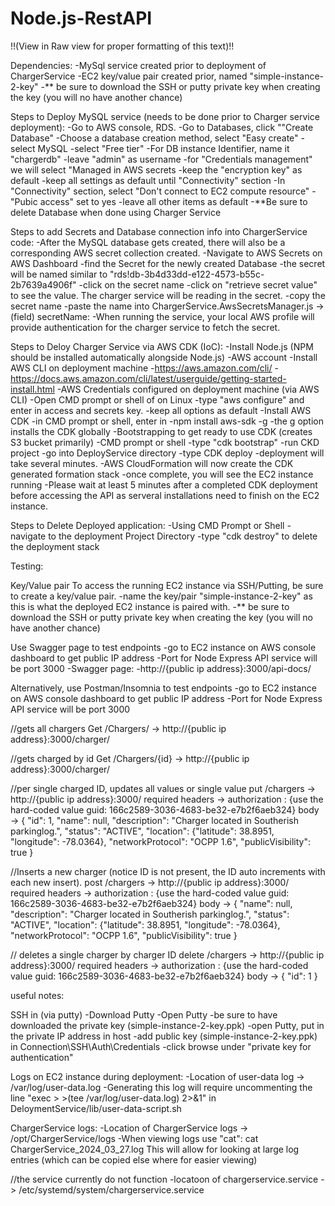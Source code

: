 # Node.js-RestAPI
!!(View in Raw view for proper formatting of this text)!!

Dependencies:
-MySql service created prior to deployment of ChargerService 
-EC2 key/value pair created prior, named "simple-instance-2-key" 
-** be sure to download the SSH or putty private key when creating the key (you will no have another chance)

Steps to Deploy MySQL service (needs to be done prior to Charger service deployment): 
-Go to AWS console, RDS. 
-Go to Databases, click ""Create Database" 
-Choose a database creation method, select "Easy create" 
-select MySQL 
-select "Free tier" 
-For DB instance Identifier, name it "chargerdb" 
-leave "admin" as username 
-for "Credentials management" we will select "Managed in AWS secrets 
-keep the "encryption key" as default -keep all settings as default until "Connectivity" section 
-In "Connectivity" section, select "Don't connect to EC2 compute resource" 
-"Pubic access" set to yes -leave all other items as default 
-**Be sure to delete Database when done using Charger Service

Steps to add Secrets and Database connection info into ChargerService code: 
-After the MySQL database gets created, there will also be a corresponding AWS secret collection created.
-Navigate to AWS Secrets on AWS Dashboard 
-find the Secret for the newly created Database 
-the secret will be named similar to "rds!db-3b4d33dd-e122-4573-b55c-2b7639a4906f" 
-click on the secret name -click on "retrieve secret value" to see the value. The charger service will be reading in the secret. 
-copy the secret name -paste the name into ChargerService.AwsSecretsManager.js -> (field) secretName: 
-When running the service, your local AWS profile will provide authentication for the charger service to fetch the secret.

Steps to Deloy Charger Service via AWS CDK (IoC):
-Install Node.js (NPM should be installed automatically alongside Node.js) 
-AWS account -Install AWS CLI on deployment machine -https://aws.amazon.com/cli/ 
-https://docs.aws.amazon.com/cli/latest/userguide/getting-started-install.html 
-AWS Credentials configured on deployment machine (via AWS CLI) 
-Open CMD prompt or shell of on Linux 
-type "aws configure" and enter in access and secrets key.
-keep all options as default 
-Install AWS CDK -in CMD prompt or shell, enter in 
-npm install aws-sdk -g -the g option installs the CDK globally 
-Bootstrapping to get ready to use CDK (creates S3 bucket primarily) 
-CMD prompt or shell -type "cdk bootstrap" 
-run CKD project -go into DeployService directory 
-type CDK deploy 
-deployment will take several minutes. 
-AWS CloudFormation will now create the CDK generated formation stack 
-once complete, you will see the EC2 instance running 
-Please wait at least 5 minutes after a completed CDK deployment before accessing the API as serveral installations need to finish on the EC2 instance.

Steps to Delete Deployed application:
-Using CMD Prompt or Shell 
-navigate to the deployment Project Directory 
-type "cdk destroy" to delete the deployment stack

Testing:

Key/Value pair To access the running EC2 instance via SSH/Putting, be sure to create a key/value pair. 
-name the key/pair "simple-instance-2-key" as this is what the deployed EC2 instance is paired with. 
-** be sure to download the SSH or putty private key when creating the key (you will no have another chance)

Use Swagger page to test endpoints 
-go to EC2 instance on AWS console dashboard to get public IP address 
-Port for Node Express API service will be port 3000 
-Swagger page: -http://{public ip address}:3000/api-docs/

Alternatively, use Postman/Insomnia to test endpoints -go to EC2 instance on AWS console dashboard to get public IP address -Port for Node Express API service will be port 3000

//gets all chargers
Get /Chargers/ -> http://{public ip address}:3000/charger/

//gets charged by id
Get /Chargers/{id} -> http://{public ip address}:3000/charger/

//per single charged ID, updates all values or single value 
put /chargers -> http://{public ip address}:3000/
	required headers -> 
		authorization : {use the hard-coded value guid: 166c2589-3036-4683-be32-e7b2f6aeb324}
	body ->
			{
				"id": 1,
				"name": null,
				"description": "Charger located in Southerish parkinglog.",
				"status": "ACTIVE",
				"location": {"latitude": 38.8951, "longitude": -78.0364},
				"networkProtocol": "OCPP 1.6",
				"publicVisibility": true
			}

//Inserts a new charger (notice ID is not present, the ID auto increments with each new insert).
post /chargers -> http://{public ip address}:3000/
required headers -> 
	authorization : {use the hard-coded value guid: 166c2589-3036-4683-be32-e7b2f6aeb324}
body ->
		{
			"name": null,
			"description": "Charger located in Southerish parkinglog.",
			"status": "ACTIVE",
			"location": {"latitude": 38.8951, "longitude": -78.0364},
			"networkProtocol": "OCPP 1.6",
			"publicVisibility": true
		}

// deletes a single charger by charger ID
delete /chargers -> http://{public ip address}:3000/
required headers -> 
	authorization : {use the hard-coded value guid: 166c2589-3036-4683-be32-e7b2f6aeb324}
body ->
		{
			"id": 1
		}

  
useful notes:

SSH in (via putty) 
-Download Putty 
-Open Putty 
-be sure to have downloaded the private key (simple-instance-2-key.ppk) 
-open Putty, put in the private IP address in host -add public key (simple-instance-2-key.ppk) in Connection\SSH\Auth\Credentials 
-click browse under "private key for authentication"

Logs on EC2 instance during deployment:
-Location of user-data log -> /var/log/user-data.log 
-Generating this log will require uncommenting the line "exec > >(tee /var/log/user-data.log) 2>&1" in DeloymentService/lib/user-data-script.sh

ChargerService logs:
-Location of ChargerService logs -> /opt/ChargerService/logs 
-When viewing logs use "cat": cat ChargerService_2024_03_27.log This will allow for looking at large log entries (which can be copied else where for easier viewing)

//the service currently do not function -locatoon of chargerservice.service -> /etc/systemd/system/chargerservice.service
